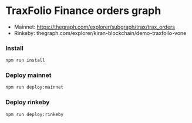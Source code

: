# TraxFolio Finance orders graph

- Mainnet: https://thegraph.com/explorer/subgraph/trax/trax_orders
- Rinkeby: thegraph.com/explorer/kiran-blockchain/demo-traxfoilo-vone


### Install

```bash
npm run install
```

### Deploy mainnet

```bash
npm run deploy:mainnet
```

### Deploy rinkeby

```bash
npm run deploy:rinkeby
```
